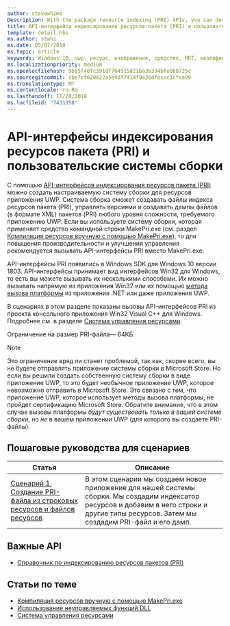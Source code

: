 ```yaml
---
author: stevewhims
Description: With the package resource indexing (PRI) APIs, you can develop a custom build system for your UWP app's resources. The build system will be able to create, version, and dump PRI files to whatever level of complexity your UWP app needs.
title: API-интерфейса индексирования ресурсов пакета (PRI) и пользовательские системы сборки
template: detail.hbs
ms.author: stwhi
ms.date: 05/07/2018
ms.topic: article
keywords: Windows 10, uwp, ресурс, изображение, средство, MRT, квалификатор
ms.localizationpriority: medium
ms.openlocfilehash: 9b85f40fc391df764515d21ba3b334bfe068725c
ms.sourcegitcommit: cbe7cf620622a5e4df7414f9e38dfecec1cfca99
ms.translationtype: MT
ms.contentlocale: ru-RU
ms.lasthandoff: 11/20/2018
ms.locfileid: "7431358"
---
```

# <a name="package-resource-indexing-pri-apis-and-custom-build-systems"></a>API-интерфейсы индексирования ресурсов пакета (PRI) и пользовательские системы сборки
С помощью [API-интерфейсов индексирования ресурсов пакета (PRI)](https://msdn.microsoft.com/library/windows/desktop/mt845690) можно создать настраиваемую систему сборки для ресурсов приложения UWP. Система сборка сможет создавать файлы индекса ресурсов пакета (PRI), управлять версиями и создавать дампы файлов (в формате XML) пакетов (PRI) любого уровня сложности, требуемого приложению UWP. Если вы используете систему сборки, которая применяет средство командной строки MakePri.exe (см. раздел [Компиляция ресурсов вручную с помощью MakePri.exe](makepri-exe-command-options.md)), то для повышения производительности и улучшения управления рекомендуется вызывать API-интерфейсы PRI вместо MakePri.exe.

API-интерфейсы PRI появились в Windows SDK для Windows 10 версии 1803. API-интерфейсы принимает вид интерфейсов Win32 для Windows, то есть вы можете вызывать их несколькими способами. Их можно вызывать напрямую из приложения Win32 или их помощью [метода вызова платформы](/dotnet/framework/interop/consuming-unmanaged-dll-functions?branch=live) из приложения .NET или даже приложения UWP.

В сценариях в этом разделе показаны вызовы API-интерфейсов PRI из проекта консольного приложения Win32 Visual C++ для Windows. Подробнее см. в разделе [Система управления ресурсами](resource-management-system.md).

Ограничение на размер PRI-файла— 64КБ.

> [!NOTE]
> Это ограничение вряд ли станет проблемой, так как, скорее всего, вы не будете отправлять приложение системы сборки в Microsoft Store. Но если вы решили создать собственную систему сборки в виде приложение UWP, то это будет необычное приложение UWP, которое невозможно отправить в Microsoft Store. Это связано с тем, что приложение UWP, которое использует методы вызова платформы, не пройдет сертификацию Microsoft Store. Обратите внимание, что в этом случае вызовы платформы *будут существовать только в вашей системе сборки*, но *не* в вашем приложении UWP (для которого вы создаете PRI-файлы).

## <a name="scenario-walkthroughs"></a>Пошаговые руководства для сценариев
|Статья|Описание|
|-|-|
|[Сценарий 1. Создание PRI-файла из строковых ресурсов и файлов ресурсов](pri-apis-scenario-1.md)|В этом сценарии мы создаем новое приложение для нашей системы сборки. Мы создадим индексатор ресурсов и добавим в него строки и другие типы ресурсов. Затем мы создадим PRI-файл и его дамп.|

## <a name="important-apis"></a>Важные API
* [Справочник по индексированию ресурсов пакетов (PRI)](https://msdn.microsoft.com/library/windows/desktop/mt845690)

## <a name="related-topics"></a>Статьи по теме
* [Компиляция ресурсов вручную с помощью MakePri.exe](makepri-exe-command-options.md)
* [Использование неуправляемых функций DLL](/dotnet/framework/interop/consuming-unmanaged-dll-functions?branch=live)
* [Система управления ресурсами](resource-management-system.md)
